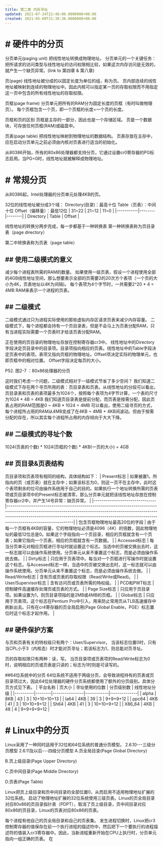 ```yaml
---
title: 第二章 内存寻址
updated: 2021-07-24T22:48:06.0000000+08:00
created: 2021-05-09T21:30:36.0000000+08:00
---
```


# \# 硬件中的分页
分页单元(paging unit)
把线性地址转换成物理地址。
分页单元的一个关键任务：把所请求的访问类型与线性地址的访问权限相比较，如果这次内存访问是无效的，就产生一个缺页异常。(link to 第四章 & 第八章)

页(page)
线性地址被分成的以固定长度为单位的组，称为页。
页内部连续的线性地址被映射到连续的物理地址中。因此内核可以指定某一页的存取权限而不用指定这一页中包含的所有线性地址的存取权限。

页框(page frame)
分页单元把所有的RAM分为固定长度的页框（有时叫做物理页）。
每个页框包含一个页，即一个页框的长度=一个页的长度。

页框和页的区别
页框是主存的一部分，因此也是一个存储区域。
页是一个数据块，可存放任何页框(RAM)或磁盘中。

页表(page table)
把线性地址映射到物理地址的数据结构。
页表存放在主存中，应在启动分页单元之前必须由内核对页表进行适当的初始化。

从80386开始，所有的80x86处理器都支持分页，它通过设置cr0寄存器的PG标志启用。当PG=0时，线性地址就被解释成物理地址。

# \# 常规分页
从80386起，Intel处理器的分页单元处理4KB的页。

32位的线性地址被分成3个域：
Directory(目录)：最高十位
Table（页表）：中间十位
Offset（偏移量）：最低12位
| 31\~22    | 21\~12 | 11\~0  |
|-----------|--------|--------|
| Directory | Table  | Offset |

线性地址的转换分两步完成，每一步都基于一种转换表
第一种转换表称为页目录表（page directory）

第二中转换表称为页表（page table）

## \## 使用二级模式的意义
减少每个进程表所需的RAM的数量。
如果使用一级页表，假设一个进程使用全部的4GB线性地址空间，那么想要表示全部的页需要2的20次方个表项（一个页的大小为4K，页表地址以4K为间隔)。
每个表项为4个字节时，一共需要2^20 \* 4 = 4MB RAM来表示一个进程的页表。

## \## 二级模式
二级模式通过只为进程实际使用的那些虚拟内存区请求页表来减少内存容量。
二级模式下，每个进程都会持有一个页目录表，但是不会马上为页表分配RAM，只有当进程实际需要一个页表时才给该页表分配RAM。

正在使用的页目录的物理地址存放在控制寄存器cr3中。
线性地址中的Directory字段决定页目录中的目录项。目录项指向相应的页表。线性地址中的Table字段决定页表中的表项。表项又指向页框的物理地址。Offset项决定实际的物理单元，也即页框中的相对位置。
Offset字段决定每页的大小。

P52. 图2-7 ：80x86处理器的分页

这时我们考虑一个问题，二级模式相对于一级模式节省了多少空间？
我们知道二级模式下存在两个寻页所用的表：页目录表和页表。从线性地址的分段可以看出，页目录表和页表的表项最多为1024个，按照每个表项为4字节计算，一个表的尺寸为1024 \* 4B = 4KB
我们知道页目录表是提前分配，而页表是按需分配，因此页表占用的RAM范围是0 \~ 4KB \* 1024 = 4MB
可以看出，使用二级寻页的方式，每个进程所占用的RAM从4MB变成了在4KB \~ 4MB + 4KB间波动。但由于按需分配的存在，所以其实每个进程所占用的内存倾向于大大下降。

## \## 二级模式的寻址个数
1024(页表的个数) \* 1024(页框的个数) \* 4KB(一页的大小) = 4GB

## \## 页目录&页表结构
页目录项和页表项有相同的结构，具体结构如下：
| Present标志                    | 如果被置1，所指向的页（或页表）就在主存中；如果该标志为0，则这一页不在主存中，此时这个表项剩余的位可由操作系统用于自己的目的。如果执行一个地址转换所需的页表项或页目录项中的Present标志被清零，那么分页单元就把该线性地址存放在控制寄存器cr2中，并产生14号异常：缺页异常。 |
|--------------------------------|----------------------------------------------------------------------------------------------------------------------------------------------------------------------------------------------------------------------------------------------------------------------------|
| 包含页框物理地址最高20位的字段 | 由于每一个页框有4KB的容量，它的物理地址必须是4096（4K）的倍数，因此物理地址的最低12位总是0。如果这个字段指向一个页目录，相应的页框就含有一个页表；如果它指向一个页表，相应的页框就含有一页数据。                                                                           |
| Accessed标志                   | 每当分页单元对相应页框进行寻址时就设置这个标志。当选中的页被交换出去时，这一标志就可以由操作系统使用。分页单元从来不重置这个标志，而是必须由操作系统去做。                                                                                                                 |
| Dirty标志                      | 只应用于页表项中。每当对一个页框进行写操作时就设置这个标志。与Accessed标志一样，当选中的页被交换出去时，这一标志就可以由操作系统使用。分页单元从来不重置这个标志，而是必须由操作系统去做。                                                                                 |
| Read/Write标志                 | 含有页或页表的存取权限（Read/Write或Read)。                                                                                                                                                                                                                                |
| User/Supervisor标志            | 含有访问页或页表所需的特权级。                                                                                                                                                                                                                                             |
| PCD和PWT标志                   | 控制硬件高速缓存处理页或页表的方式。                                                                                                                                                                                                                                       |
| Page Size标志                  | 只应用于页目录项。如果设置为1，则页目录项指的是2MB或4MB的页框。                                                                                                                                                                                                            |
| Global标志                     | 只应用于页表项。这个标志在Pentium Pro中引入，用来防止常用页从TLB高速缓存中刷新出去。只有在cr4寄存器的页全局启用(Page Global Enable，PGE）标志置位时这个标志才起作用。                                                                                                      |

## \## 硬件保护方案
与页和页表有关的特权级只有两个：User/Supervisor。
当该标志位置0时，只有当CPL小于3（内核态）时才能对页寻址；若该标志为1，则总能对页寻址。

页的存取权限只有两种：读，写。
当页目录项或页表项的Read/Write标志为0时，说明相应的页或页表是只读的；标志为1时则是可读写的。

\##64位系统中的分页
64位系统不适用于两级分页，会导致进程持有的页表或页目录项过大，因此64位处理器的硬件分页系统都使用了额外的分页级别。具体分页方式见下表。
| 平台名称 | 页大小 | 寻址使用的位数 | 分页级别数 | 线性地址分级 |
|----------|--------|----------------|------------|--------------|
| alpha    | 8KB    | 43             | 3          | 10+10+10+13  |
| Ia64     | 4KB    | 39             | 3          | 9+9+9+12     |
| ppc64    | 4KB    | 41             | 3          | 10+10+9+12   |
| Sh64     | 4KB    | 41             | 3          | 10+10+9+12   |
| X86_64   | 4KB    | 48             | 4          | 9+9+9+9+12   |

# \# Linux中的分页
Linux采用了一种同时适用于32位和64位系统的普通分页模型。
2.6.10---三级分页模型
2.6.11及以后---四级分页模型
A.页全局目录(Page Global Directory)

B.页上级目录(Page Upper Directory)

C.页中间目录(Page Middle Directory)

D.页表(Page Table)

Linux把页上级目录和页中间目录的全部位置0，从而启用不适用物理地址扩展的32位系统。
启动了物理地址扩展的32位系统使用三级页表。Linux的页全局目录对应80x86的页目录指针表（PDPT），取消了页上级目录，页中间目录对应80x86的页目录，Linux的页表对应80x86的页表。

每个进程有他自己的页全局目录和自己的页表集。
发生进程切换时，Linux把cr3控制寄存器的值保存在前一个执行进程的描述符中，然后把下一个要执行的进程描述符的值装入cr3寄存器中。因此，当新进程重新开始在CPU上执行时，分页单元指向一组正确的页表。
在
